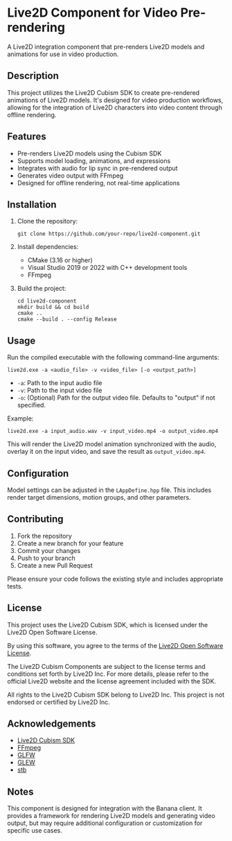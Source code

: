 # Live2D Component for Video Pre-rendering

A Live2D integration component that pre-renders Live2D models and animations for use in video production.

## Description

This project utilizes the Live2D Cubism SDK to create pre-rendered animations of Live2D models. It's designed for video production workflows, allowing for the integration of Live2D characters into video content through offline rendering.

## Features

- Pre-renders Live2D models using the Cubism SDK
- Supports model loading, animations, and expressions
- Integrates with audio for lip sync in pre-rendered output
- Generates video output with FFmpeg
- Designed for offline rendering, not real-time applications

## Installation

1. Clone the repository:
   ```
   git clone https://github.com/your-repo/live2d-component.git
   ```

2. Install dependencies:
   - CMake (3.16 or higher)
   - Visual Studio 2019 or 2022 with C++ development tools
   - FFmpeg

3. Build the project:
   ```
   cd live2d-component
   mkdir build && cd build
   cmake ..
   cmake --build . --config Release
   ```

## Usage

Run the compiled executable with the following command-line arguments:

```
live2d.exe -a <audio_file> -v <video_file> [-o <output_path>]
```

- `-a`: Path to the input audio file
- `-v`: Path to the input video file 
- `-o`: (Optional) Path for the output video file. Defaults to "output" if not specified.

Example:
```
live2d.exe -a input_audio.wav -v input_video.mp4 -o output_video.mp4
```

This will render the Live2D model animation synchronized with the audio, overlay it on the input video, and save the result as `output_video.mp4`.

## Configuration

Model settings can be adjusted in the `LAppDefine.hpp` file. This includes render target dimensions, motion groups, and other parameters.

## Contributing

1. Fork the repository
2. Create a new branch for your feature
3. Commit your changes
4. Push to your branch
5. Create a new Pull Request

Please ensure your code follows the existing style and includes appropriate tests.

## License

This project uses the Live2D Cubism SDK, which is licensed under the Live2D Open Software License.

By using this software, you agree to the terms of the [Live2D Open Software License](https://www.live2d.com/eula/live2d-open-software-license-agreement_en.html).

The Live2D Cubism Components are subject to the license terms and conditions set forth by Live2D Inc. For more details, please refer to the official Live2D website and the license agreement included with the SDK.

All rights to the Live2D Cubism SDK belong to Live2D Inc. This project is not endorsed or certified by Live2D Inc.

## Acknowledgements

- [Live2D Cubism SDK](https://www.live2d.com/en/download/cubism-sdk/)
- [FFmpeg](https://ffmpeg.org/)
- [GLFW](https://www.glfw.org/)
- [GLEW](http://glew.sourceforge.net/)
- [stb](https://github.com/nothings/stb)

## Notes

This component is designed for integration with the Banana client. It provides a framework for rendering Live2D models and generating video output, but may require additional configuration or customization for specific use cases.
